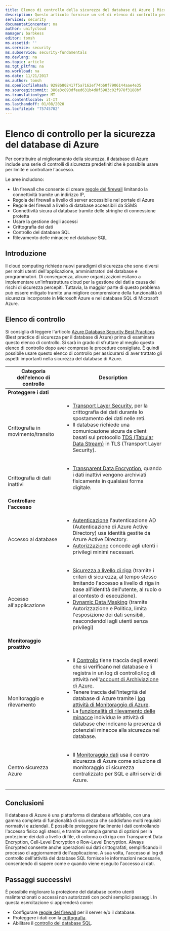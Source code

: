 ```yaml
---
title: Elenco di controllo della sicurezza del database di Azure | Microsoft Docs
description: Questo articolo fornisce un set di elenco di controllo per la sicurezza del database di Azure.
services: security
documentationcenter: na
author: unifycloud
manager: barbkess
editor: tomsh
ms.assetid: ''
ms.service: security
ms.subservice: security-fundamentals
ms.devlang: na
ms.topic: article
ms.tgt_pltfrm: na
ms.workload: na
ms.date: 11/21/2017
ms.author: tomsh
ms.openlocfilehash: 9298b802417f5a7162ef74bb0f7906144aae4e35
ms.sourcegitcommit: 380e3c893dfeed631b4d8f5983c02f978f3188bf
ms.translationtype: MT
ms.contentlocale: it-IT
ms.lasthandoff: 01/08/2020
ms.locfileid: "75745702"
---
```

# <a name="azure-database-security-checklist"></a>Elenco di controllo per la sicurezza del database di Azure

Per contribuire al miglioramento della sicurezza, il database di Azure include una serie di controlli di sicurezza predefiniti che è possibile usare per limite e controllare l'accesso.

Le aree includono:

-   Un firewall che consente di creare [regole del firewall](../../sql-database/sql-database-firewall-configure.md) limitando la connettività tramite un indirizzo IP,
-   Regola del firewall a livello di server accessibile nel portale di Azure
-   Regole del firewall a livello di database accessibili da SSMS
-   Connettività sicura al database tramite delle stringhe di connessione protetta
-   Usare la gestione degli accessi
-   Crittografia dei dati
-   Controllo del database SQL
-   Rilevamento delle minacce nel database SQL

## <a name="introduction"></a>Introduzione
Il cloud computing richiede nuovi paradigmi di sicurezza che sono diversi per molti utenti dell'applicazione, amministratori del database e programmatori. Di conseguenza, alcune organizzazioni esitano a implementare un'infrastruttura cloud per la gestione dei dati a causa dei rischi di sicurezza percepiti. Tuttavia, la maggior parte di questo problema può essere mitigato tramite una migliore comprensione della funzionalità di sicurezza incorporate in Microsoft Azure e nel database SQL di Microsoft Azure.

## <a name="checklist"></a>Elenco di controllo
Si consiglia di leggere l'articolo [Azure Database Security Best Practices](database-best-practices.md) (Best practice di sicurezza per il database di Azure) prima di esaminare questo elenco di controllo. Si sarà in grado di sfruttare al meglio questo elenco di controllo dopo aver compreso le procedure consigliate. È quindi possibile usare questo elenco di controllo per assicurarsi di aver trattato gli aspetti importanti nella sicurezza del database di Azure.


|Categoria dell'elenco di controllo| Description|
| ------------ | -------- |
|**Proteggere i dati**||
| <br> Crittografia in movimento/transito| <ul><li>[Transport Layer Security](https://docs.microsoft.com/windows-server/security/tls/transport-layer-security-protocol), per la crittografia dei dati durante lo spostamento dei dati nelle reti.</li><li>Il database richiede una comunicazione sicura da client basati sul protocollo [TDS (Tabular Data Stream)](https://msdn.microsoft.com/library/dd357628.aspx) in TLS (Transport Layer Security).</li></ul> |
|<br>Crittografia di dati inattivi| <ul><li>[Transparent Data Encryption](https://go.microsoft.com/fwlink/?LinkId=526242), quando i dati inattivi vengono archiviati fisicamente in qualsiasi forma digitale.</li></ul>|
|**Controllare l'accesso**||  
|<br> Accesso al database | <ul><li>[Autenticazione](../../sql-database/sql-database-control-access.md) l'autenticazione AD (Autenticazione di Azure Active Directory) usa identità gestite da Azure Active Directory.</li><li>[Autorizzazione](../../sql-database/sql-database-control-access.md) concede agli utenti i privilegi minimi necessari.</li></ul> |
|<br>Accesso all'applicazione| <ul><li>[Sicurezza a livello di riga](https://msdn.microsoft.com/library/dn765131) (tramite i criteri di sicurezza, al tempo stesso limitando l'accesso a livello di riga in base all'identità dell'utente, al ruolo o al contesto di esecuzione).</li><li>[Dynamic Data Masking](../../sql-database/sql-database-dynamic-data-masking-get-started.md) (tramite Autorizzazione e Politica, limita l'esposizione dei dati sensibili, nascondendoli agli utenti senza privilegi)</li></ul>|
|**Monitoraggio proattivo**||  
| <br>Monitoraggio e rilevamento| <ul><li>Il [Controllo](../../sql-database/sql-database-auditing.md) tiene traccia degli eventi che si verificano nel database e li registra in un log di controllo/log di attività nell'[account di Archiviazione di Azure](../../storage/common/storage-create-storage-account.md).</li><li>Tenere traccia dell'integrità del database di Azure tramite i [log attività di Monitoraggio di Azure](../../azure-monitor/platform/platform-logs-overview.md).</li><li>La [funzionalità di rilevamento delle minacce](../../sql-database/sql-database-threat-detection.md) individua le attività di database che indicano la presenza di potenziali minacce alla sicurezza nel database. </li></ul> |
|<br>Centro sicurezza Azure| <ul><li>Il [Monitoraggio dati](../../security-center/security-center-enable-auditing-on-sql-databases.md) usa il centro sicurezza di Azure come soluzione di monitoraggio di sicurezza centralizzato per SQL e altri servizi di Azure.</li></ul>|       

## <a name="conclusion"></a>Conclusioni
Il database di Azure è una piattaforma di database affidabile, con una gamma completa di funzionalità di sicurezza che soddisfano molti requisiti normativi e aziendali. È possibile proteggere facilmente i dati controllando l'accesso fisico agli stessi, e tramite un'ampia gamma di opzioni per la protezione dei dati a livello di file, di colonna o di riga con Transparent Data Encryption, Cell-Level Encryption o Row-Level Encryption. Always Encrypted consente anche operazioni sui dati crittografati, semplificando il processo di aggiornamenti dell'applicazione. A sua volta, l'accesso ai log di controllo dell'attività del database SQL fornisce le informazioni necessarie, consentendo di sapere come e quando viene eseguito l'accesso ai dati.

## <a name="next-steps"></a>Passaggi successivi
È possibile migliorare la protezione del database contro utenti malintenzionati o accessi non autorizzati con pochi semplici passaggi. In questa esercitazione si apprenderà come:

- Configurare [regole del firewall](../../sql-database/sql-database-firewall-configure.md) per il server e/o il database.
- Proteggere i dati con la [crittografia](https://docs.microsoft.com/sql/relational-databases/security/encryption/sql-server-encryption).
- Abilitare il [controllo del database SQL](../../sql-database/sql-database-auditing.md).

